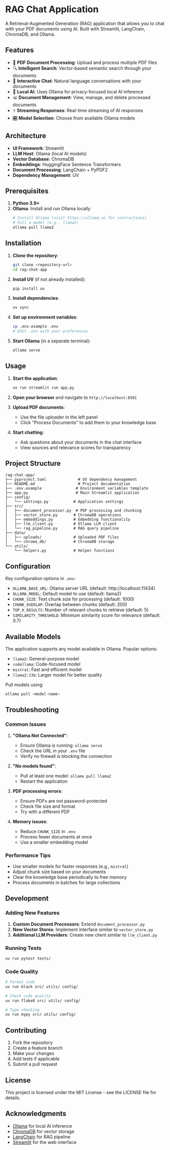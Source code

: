 # RAG Chat Application

A Retrieval-Augmented Generation (RAG) application that allows you to chat with your PDF documents using AI. Built with Streamlit, LangChain, ChromaDB, and Ollama.

## Features

- 📄 **PDF Document Processing**: Upload and process multiple PDF files
- 🔍 **Intelligent Search**: Vector-based semantic search through your documents
- 💬 **Interactive Chat**: Natural language conversations with your documents
- 🤖 **Local AI**: Uses Ollama for privacy-focused local AI inference
- 📊 **Document Management**: View, manage, and delete processed documents
- ⚡ **Streaming Responses**: Real-time streaming of AI responses
- 🎛️ **Model Selection**: Choose from available Ollama models

## Architecture

- **UI Framework**: Streamlit
- **LLM Host**: Ollama (local AI models)
- **Vector Database**: ChromaDB
- **Embeddings**: HuggingFace Sentence Transformers
- **Document Processing**: LangChain + PyPDF2
- **Dependency Management**: UV

## Prerequisites

1. **Python 3.9+**
2. **Ollama**: Install and run Ollama locally
   ```bash
   # Install Ollama (visit https://ollama.ai for instructions)
   # Pull a model (e.g., llama2)
   ollama pull llama2
   ```

## Installation

1. **Clone the repository**:
   ```bash
   git clone <repository-url>
   cd rag-chat-app
   ```

2. **Install UV** (if not already installed):
   ```bash
   pip install uv
   ```

3. **Install dependencies**:
   ```bash
   uv sync
   ```

4. **Set up environment variables**:
   ```bash
   cp .env.example .env
   # Edit .env with your preferences
   ```

5. **Start Ollama** (in a separate terminal):
   ```bash
   ollama serve
   ```

## Usage

1. **Start the application**:
   ```bash
   uv run streamlit run app.py
   ```

2. **Open your browser** and navigate to `http://localhost:8501`

3. **Upload PDF documents**:
   - Use the file uploader in the left panel
   - Click "Process Documents" to add them to your knowledge base

4. **Start chatting**:
   - Ask questions about your documents in the chat interface
   - View sources and relevance scores for transparency

## Project Structure

```
rag-chat-app/
├── pyproject.toml              # UV dependency management
├── README.md                   # Project documentation
├── .env.example               # Environment variables template
├── app.py                     # Main Streamlit application
├── config/
│   └── settings.py           # Application settings
├── src/
│   ├── document_processor.py  # PDF processing and chunking
│   ├── vector_store.py       # ChromaDB operations
│   ├── embeddings.py         # Embedding functionality
│   ├── llm_client.py         # Ollama LLM client
│   └── rag_pipeline.py       # RAG query pipeline
├── data/
│   ├── uploads/              # Uploaded PDF files
│   └── chroma_db/            # ChromaDB storage
└── utils/
    └── helpers.py            # Helper functions
```

## Configuration

Key configuration options in `.env`:

- `OLLAMA_BASE_URL`: Ollama server URL (default: http://localhost:11434)
- `OLLAMA_MODEL`: Default model to use (default: llama2)
- `CHUNK_SIZE`: Text chunk size for processing (default: 1000)
- `CHUNK_OVERLAP`: Overlap between chunks (default: 200)
- `TOP_K_RESULTS`: Number of relevant chunks to retrieve (default: 5)
- `SIMILARITY_THRESHOLD`: Minimum similarity score for relevance (default: 0.7)

## Available Models

The application supports any model available in Ollama. Popular options:

- `llama2`: General-purpose model
- `codellama`: Code-focused model
- `mistral`: Fast and efficient model
- `llama2:13b`: Larger model for better quality

Pull models using:
```bash
ollama pull <model-name>
```

## Troubleshooting

### Common Issues

1. **"Ollama Not Connected"**:
   - Ensure Ollama is running: `ollama serve`
   - Check the URL in your `.env` file
   - Verify no firewall is blocking the connection

2. **"No models found"**:
   - Pull at least one model: `ollama pull llama2`
   - Restart the application

3. **PDF processing errors**:
   - Ensure PDFs are not password-protected
   - Check file size and format
   - Try with a different PDF

4. **Memory issues**:
   - Reduce `CHUNK_SIZE` in `.env`
   - Process fewer documents at once
   - Use a smaller embedding model

### Performance Tips

- Use smaller models for faster responses (e.g., `mistral`)
- Adjust chunk size based on your documents
- Clear the knowledge base periodically to free memory
- Process documents in batches for large collections

## Development

### Adding New Features

1. **Custom Document Processors**: Extend `document_processor.py`
2. **New Vector Stores**: Implement interface similar to `vector_store.py`
3. **Additional LLM Providers**: Create new client similar to `llm_client.py`

### Running Tests

```bash
uv run pytest tests/
```

### Code Quality

```bash
# Format code
uv run black src/ utils/ config/

# Check code quality
uv run flake8 src/ utils/ config/

# Type checking
uv run mypy src/ utils/ config/
```

## Contributing

1. Fork the repository
2. Create a feature branch
3. Make your changes
4. Add tests if applicable
5. Submit a pull request

## License

This project is licensed under the MIT License - see the LICENSE file for details.

## Acknowledgments

- [Ollama](https://ollama.ai) for local AI inference
- [ChromaDB](https://www.trychroma.com/) for vector storage
- [LangChain](https://langchain.com) for RAG pipeline
- [Streamlit](https://streamlit.io) for the web interface
